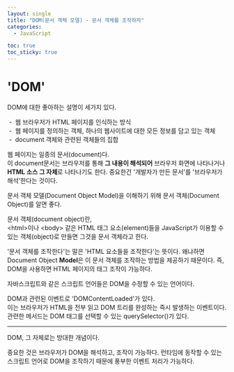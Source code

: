 ```yaml
---
layout: single
title: "DOM(문서 객체 모델) - 문서 객체를 조작하자"
categories:
  - JavaScript

toc: true
toc_sticky: true
---
```


# 'DOM'

DOM에 대한 좋아하는 설명이 세가지 있다.

&nbsp;-&nbsp; 웹 브라우저가 HTML 페이지를 인식하는 방식<br>
&nbsp;-&nbsp; 웹 페이지를 정의하는 객체, 하나의 웹사이트에 대한 모든 정보를 담고 있는 객체<br>
&nbsp;-&nbsp; document 객체와 관련된 객체들의 집합<br>

웹 페이지는 일종의 문서(document)다.  
이 document문서는 
브라우저를 통해 **그 내용이 해석되어** 브라우저 화면에 나타나거나 **HTML 소스 그 자체**로 나타나기도 한다. 
중요한건 '개발자가 만든 문서'를 '브라우저가 해석'한다는 것이다.

문서 객체 모델(Document Object Model)을 이해하기 위해
문서 객체(Document Object)를 알면 좋다.

문서 객체(document object)란,  
\<html\>이나 \<body\> 같은 HTML 태그 요소(element)들을 
JavaScript가 이용할 수 있는 객체(object)로 만들면 그것을 문서 객체라고 한다.

'문서 객체를 조작한다'는 말은 'HTML 요소들을 조작한다'는 뜻이다.
왜냐하면 Document Object **Model**은 이 문서 객체를 조작하는 방법을 제공하기 때문이다.
즉, DOM을 사용하면 HTML 페이지의 태그 조작이 가능하다.

자바스크립트와 같은 스크립트 언어들은 DOM을 수정할 수 있는 언어이다.

DOM과 관련된 이벤트로 'DOMContentLoaded'가 있다.  
이는 브라우저가 HTML을 전부 읽고 DOM 트리를 완성하는 즉시 발생하는 이벤트이다.
관련한 메서드는 DOM 태그를 선택할 수 있는 querySelector()가 있다.


--------------------------

DOM, 그 자체로는 방대한 개념이다.

중요한 것은 브라우저가 DOM을 해석하고, 조작이 가능하다.
런타임에 동작할 수 있는 스크립트 언어로 DOM을 조작하기 때문에
풍부한 이벤트 처리가 가능하다.



